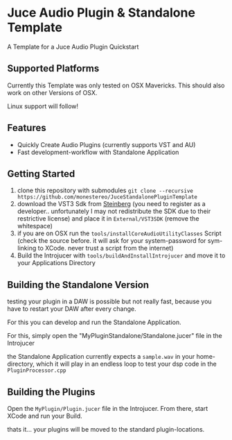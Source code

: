Juce Audio Plugin & Standalone Template
=========

A Template for a Juce Audio Plugin Quickstart

Supported Platforms
-----
Currently this Template was only tested on OSX Mavericks.
This should also work on other Versions of OSX.

Linux support will follow!

Features
-----
  - Quickly Create Audio Plugins (currently supports VST and AU)
  - Fast development-workflow with Standalone Application

Getting Started
-----

1. clone this repository with submodules `git clone --recursive https://github.com/monestereo/JuceStandalonePluginTemplate`
2. download the VST3 Sdk from [Steinberg](http://www.steinberg.net/nc/en/company/developers/sdk_download_portal.html) (you need to register as a developer.. unfortunately I may not redistribute the SDK due to their restrictive license) and place it in `External/VST3SDK` (remove the whitespace)
3. if you are on OSX run the `tools/installCoreAudioUtilityClasses` Script (check the source before. it will ask for your system-password for sym-linking to XCode. never trust a script from the internet)
4. Build the Introjucer with `tools/buildAndInstallIntrojucer` and move it to your Applications Directory

Building the Standalone Version
-----
testing your plugin in a DAW is possible but not really fast, because you have to restart your DAW after every change.

For this you can develop and run the Standalone Application.

For this, simply open the "MyPluginStandalone/Standalone.jucer" file in the Introjucer

the Standalone Application currently expects a `sample.wav` in your home-directory, which it will play in an endless loop to test your dsp code in the `PluginProcessor.cpp`

Building the Plugins
----

Open the `MyPlugin/Plugin.jucer` file in the Introjucer.
From there, start XCode and run your Build.

thats it... your plugins will be moved to the standard plugin-locations.
